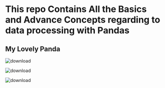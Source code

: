 # This repo Contains All the Basics and Advance Concepts regarding to data processing with Pandas

##  My Lovely Panda
![download](https://user-images.githubusercontent.com/98689629/192349175-e5dbd7f5-9743-425b-ae83-820d8226cf1b.png)


![download](https://user-images.githubusercontent.com/98689629/192349237-09baf25a-e459-4a2b-82ac-b52b4c497c5f.png)



![download](https://user-images.githubusercontent.com/98689629/192349251-e91702cc-f228-4377-b0a3-836185e54ac3.png)
